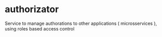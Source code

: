 # authorizator
Service to manage authorations to other applications ( microsservices ), using roles based access control
